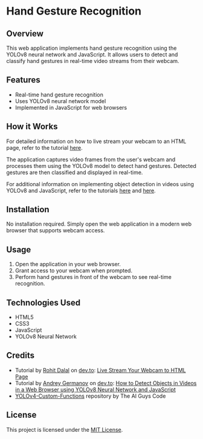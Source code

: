 # Hand Gesture Recognition

## Overview
This web application implements hand gesture recognition using the YOLOv8 neural network and JavaScript. It allows users to detect and classify hand gestures in real-time video streams from their webcam.

## Features
- Real-time hand gesture recognition
- Uses YOLOv8 neural network model
- Implemented in JavaScript for web browsers

## How it Works
For detailed information on how to live stream your webcam to an HTML page, refer to the tutorial [here](https://dev.to/dalalrohit/live-stream-your-webcam-to-html-page-3eh).

The application captures video frames from the user's webcam and processes them using the YOLOv8 model to detect hand gestures. Detected gestures are then classified and displayed in real-time.

For additional information on implementing object detection in videos using YOLOv8 and JavaScript, refer to the tutorials [here](https://dev.to/andreygermanov/how-to-detect-objects-in-videos-in-a-web-browser-using-yolov8-neural-network-and-javascript-lfb) and [here](https://github.com/theAIGuysCode/yolov4-custom-functions).

## Installation
No installation required. Simply open the web application in a modern web browser that supports webcam access.

## Usage
1. Open the application in your web browser.
2. Grant access to your webcam when prompted.
3. Perform hand gestures in front of the webcam to see real-time recognition.

## Technologies Used
- HTML5
- CSS3
- JavaScript
- YOLOv8 Neural Network

## Credits
- Tutorial by [Rohit Dalal](https://dev.to/dalalrohit) on [dev.to](https://dev.to/dalalrohit): [Live Stream Your Webcam to HTML Page](https://dev.to/dalalrohit/live-stream-your-webcam-to-html-page-3eh)
- Tutorial by [Andrey Germanov](https://dev.to/andreygermanov) on [dev.to](https://dev.to/andreygermanov): [How to Detect Objects in Videos in a Web Browser using YOLOv8 Neural Network and JavaScript](https://dev.to/andreygermanov/how-to-detect-objects-in-videos-in-a-web-browser-using-yolov8-neural-network-and-javascript-lfb)
- [YOLOv4-Custom-Functions](https://github.com/theAIGuysCode/yolov4-custom-functions) repository by The AI Guys Code

## License
This project is licensed under the [MIT License](LICENSE).
